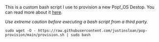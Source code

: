 This is a custom bash script I use to provision a new Pop!_OS Destop. You can read more about it [here](https://www.justinsloan.com/2022/05/how-i-provision-a-fresh-linux-install).

*Use extreme caution before executing a bash script from a third party.*

    sudo wget -O - https://raw.githubusercontent.com/justinsloan/pop-provision/main/provision.sh | sudo bash

